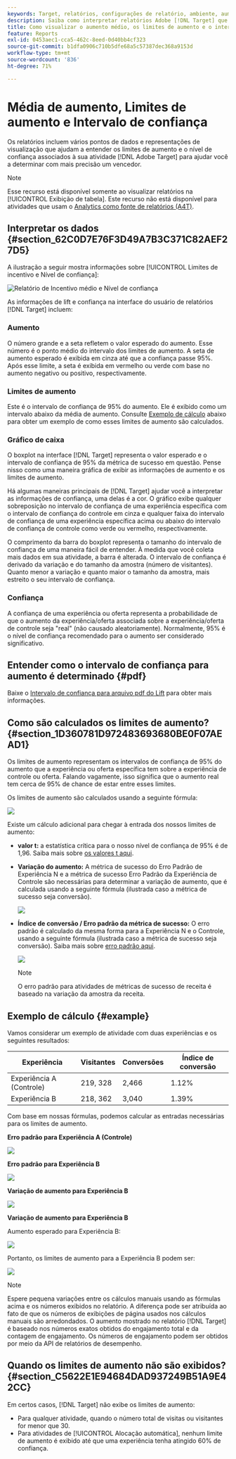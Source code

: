 ```yaml
---
keywords: Target, relatórios, configurações de relatório, ambiente, aumento, limite de incentivo, variação, confiança, controle
description: Saiba como interpretar relatórios Adobe [!DNL Target] que incluem pontos de dados e representações de visualização para ajudá-lo a entender os limites de aumento e o nível de confiança de suas atividades.
title: Como visualizar o aumento médio, os limites de aumento e o intervalo de confiança?
feature: Reports
exl-id: 0453aec1-cca5-462c-8eed-0d40bb4cf323
source-git-commit: b1dfa0906c710b5dfe68a5c57387dec368a9153d
workflow-type: tm+mt
source-wordcount: '836'
ht-degree: 71%

---
```


# Média de aumento, Limites de aumento e Intervalo de confiança

Os relatórios incluem vários pontos de dados e representações de visualização que ajudam a entender os limites de aumento e o nível de confiança associados à sua atividade [!DNL Adobe Target] para ajudar você a determinar com mais precisão um vencedor.

>[!NOTE]
>
>Esse recurso está disponível somente ao visualizar relatórios na [!UICONTROL Exibição de tabela]. Este recurso não está disponível para atividades que usam o [Analytics como fonte de relatórios (A4T)](/help/c-integrating-target-with-mac/a4t/a4t.md#concept_7540C8C04259434AB6EE33B09F47A1DE).

## Interpretar os dados {#section_62C0D7E76F3D49A7B3C371C82AEF27D5}

A ilustração a seguir mostra informações sobre [!UICONTROL Limites de incentivo e Nível de confiança]:

![Relatório de Incentivo médio e Nível de confiança](/help/c-reports/c-report-settings/assets/lift-screenshot-new.png)

As informações de lift e confiança na interface do usuário de relatórios [!DNL Target] incluem:

### Aumento

O número grande e a seta refletem o valor esperado do aumento. Esse número é o ponto médio do intervalo dos limites de aumento. A seta de aumento esperado é exibida em cinza até que a confiança passe 95%. Após esse limite, a seta é exibida em vermelho ou verde com base no aumento negativo ou positivo, respectivamente.

### Limites de aumento

Este é o intervalo de confiança de 95% do aumento. Ele é exibido como um intervalo abaixo da média de aumento. Consulte [Exemplo de cálculo](#example) abaixo para obter um exemplo de como esses limites de aumento são calculados.

### Gráfico de caixa

O boxplot na interface [!DNL Target] representa o valor esperado e o intervalo de confiança de 95% da métrica de sucesso em questão. Pense nisso como uma maneira gráfica de exibir as informações de aumento e os limites de aumento.

Há algumas maneiras principais de [!DNL Target] ajudar você a interpretar as informações de confiança, uma delas é a cor. O gráfico exibe qualquer sobreposição no intervalo de confiança de uma experiência específica com o intervalo de confiança do controle em cinza e qualquer faixa do intervalo de confiança de uma experiência específica acima ou abaixo do intervalo de confiança de controle como verde ou vermelho, respectivamente.

O comprimento da barra do boxplot representa o tamanho do intervalo de confiança de uma maneira fácil de entender. À medida que você coleta mais dados em sua atividade, a barra é alterada. O intervalo de confiança é derivado da variação e do tamanho da amostra (número de visitantes). Quanto menor a variação e quanto maior o tamanho da amostra, mais estreito o seu intervalo de confiança.

### Confiança

A confiança de uma experiência ou oferta representa a probabilidade de que o aumento da experiência/oferta associada sobre a experiência/oferta de controle seja &quot;real&quot; (não causado aleatoriamente). Normalmente, 95% é o nível de confiança recomendado para o aumento ser considerado significativo.

## Entender como o intervalo de confiança para aumento é determinado {#pdf}

Baixe o [Intervalo de confiança para arquivo pdf do Lift](/help/assets/confidence_interval_lift.pdf) para obter mais informações.

## Como são calculados os limites de aumento? {#section_1D360781D972483693680BE0F07AEAD1}

Os limites de aumento representam os intervalos de confiança de 95% do aumento que a experiência ou oferta específica tem sobre a experiência de controle ou oferta. Falando vagamente, isso significa que o aumento real tem cerca de 95% de chance de estar entre esses limites.

Os limites de aumento são calculados usando a seguinte fórmula:

![](assets/lift_diagram.png)

Existe um cálculo adicional para chegar à entrada dos nossos limites de aumento:

* **valor t:** a estatística crítica para o nosso nível de confiança de 95% é de 1,96. Saiba mais sobre [os valores t aqui](https://en.wikipedia.org/wiki/T-statistic).
* **Variação do aumento:** A métrica de sucesso do Erro Padrão de Experiência N e a métrica de sucesso Erro Padrão da Experiência de Controle são necessárias para determinar a variação de aumento, que é calculada usando a seguinte fórmula (ilustrada caso a métrica de sucesso seja conversão).

   ![](assets/lift_variance.png)

* **Índice de conversão / Erro padrão da métrica de sucesso:** O erro padrão é calculado da mesma forma para a Experiência N e o Controle, usando a seguinte fórmula (ilustrada caso a métrica de sucesso seja conversão). Saiba mais sobre [erro padrão aqui](https://en.wikipedia.org/wiki/Standard_error).

   ![](assets/standard_error.png)

   >[!NOTE]
   >
   >O erro padrão para atividades de métricas de sucesso de receita é baseado na variação da amostra da receita.

## Exemplo de cálculo {#example}

Vamos considerar um exemplo de atividade com duas experiências e os seguintes resultados:

| Experiência | Visitantes | Conversões | Índice de conversão |
|--- |--- |--- |--- |
| Experiência A (Controle) | 219, 328 | 2,466 | 1.12% |
| Experiência B | 218, 362 | 3,040 | 1.39% |

Com base em nossas fórmulas, podemos calcular as entradas necessárias para os limites de aumento.

**Erro padrão para Experiência A (Controle)**

![](assets/standard_error_A.png)

**Erro padrão para Experiência B**

![](assets/standard_error_B.png)

**Variação de aumento para Experiência B**

![](assets/lift_variance_B.png)

**Variação de aumento para Experiência B**

Aumento esperado para Experiência B:

![](assets/lift_bounds_B.png)

Portanto, os limites de aumento para a Experiência B podem ser:

![](assets/lift_bounds_B2.png)

>[!NOTE]
>
>Espere pequena variações entre os cálculos manuais usando as fórmulas acima e os números exibidos no relatório. A diferença pode ser atribuída ao fato de que os números de exibições de página usados nos cálculos manuais são arredondados. O aumento mostrado no relatório [!DNL Target] é baseado nos números exatos obtidos do engajamento total e da contagem de engajamento. Os números de engajamento podem ser obtidos por meio da API de relatórios de desempenho.

## Quando os limites de aumento não são exibidos? {#section_C5622E1E94684DAD937249B51A9E42CC}

Em certos casos, [!DNL Target] não exibe os limites de aumento:

* Para qualquer atividade, quando o número total de visitas ou visitantes for menor que 30.
* Para atividades de [!UICONTROL Alocação automática], nenhum limite de aumento é exibido até que uma experiência tenha atingido 60% de confiança.
